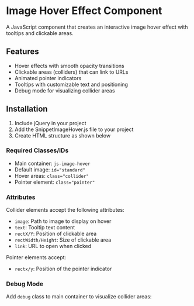 # Image Hover Effect Component

A JavaScript component that creates an interactive image hover effect with tooltips and clickable areas.

## Features

- Hover effects with smooth opacity transitions
- Clickable areas (colliders) that can link to URLs
- Animated pointer indicators
- Tooltips with customizable text and positioning
- Debug mode for visualizing collider areas

## Installation

1. Include jQuery in your project
2. Add the SnippetImageHover.js file to your project
3. Create HTML structure as shown below

### Required Classes/IDs

- Main container: `js-image-hover`
- Default image: `id="standard"`
- Hover areas: `class="collider"`
- Pointer element: `class="pointer"`

### Attributes

Collider elements accept the following attributes:

- `image`: Path to image to display on hover
- `text`: Tooltip text content
- `rectX/Y`: Position of clickable area
- `rectWidth/Height`: Size of clickable area
- `link`: URL to open when clicked

Pointer elements accept:

- `rectx/y`: Position of the pointer indicator

### Debug Mode

Add `debug` class to main container to visualize collider areas:
